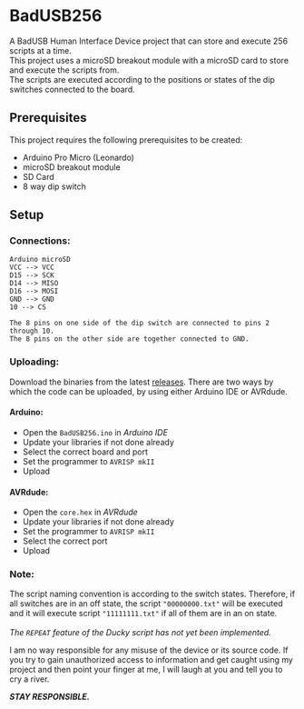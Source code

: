 # BadUSB256
A BadUSB Human Interface Device project that can store and execute 256 scripts at a time. <br />
This project uses a microSD breakout module with a microSD card to store and execute the scripts from. <br />
The scripts are executed according to the positions or states of the dip switches connected to the board.

## Prerequisites
This project requires the following prerequisites to be created:
* Arduino Pro Micro (Leonardo)
* microSD breakout module
* SD Card
* 8 way dip switch

## Setup
### Connections:
```
Arduino microSD
VCC --> VCC
D15 --> SCK
D14 --> MISO
D16 --> MOSI
GND --> GND
10 --> CS

The 8 pins on one side of the dip switch are connected to pins 2 through 10.
The 8 pins on the other side are together connected to GND.
```

### Uploading:
Download the binaries from the latest [releases](https://github.com/f10gic/BadUSB256/releases).
There are two ways by which the code can be uploaded, by using either Arduino IDE or AVRdude.
#### Arduino:
* Open the `BadUSB256.ino` in *Arduino IDE*
* Update your libraries if not done already
* Select the correct board and port
* Set the programmer to `AVRISP mkII`
* Upload


#### AVRdude:
* Open the `core.hex` in *AVRdude*
* Update your libraries if not done already
* Set the programmer to `AVRISP mkII`
* Select the correct port
* Upload


### Note:
The script naming convention is according to the switch states. Therefore, if all switches are in an off state, the script `"00000000.txt"` will be executed and it will execute script ```"11111111.txt"``` if all of them are in an on state.<br /><br />
*The `REPEAT` feature of the Ducky script has not yet been implemented.*




I am no way responsible for any misuse of the device or its source code. If you try to gain unauthorized access to information and get caught using my project and then point your finger at me, I will laugh at you and tell you to cry a river.


***STAY RESPONSIBLE.***
